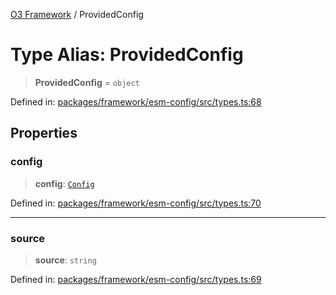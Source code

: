 [O3 Framework](../API.md) / ProvidedConfig

# Type Alias: ProvidedConfig

> **ProvidedConfig** = `object`

Defined in: [packages/framework/esm-config/src/types.ts:68](https://github.com/openmrs/openmrs-esm-core/blob/85cde3ce59cd3d29230c98040a3f53525e808725/packages/framework/esm-config/src/types.ts#L68)

## Properties

### config

> **config**: [`Config`](../interfaces/Config.md)

Defined in: [packages/framework/esm-config/src/types.ts:70](https://github.com/openmrs/openmrs-esm-core/blob/85cde3ce59cd3d29230c98040a3f53525e808725/packages/framework/esm-config/src/types.ts#L70)

***

### source

> **source**: `string`

Defined in: [packages/framework/esm-config/src/types.ts:69](https://github.com/openmrs/openmrs-esm-core/blob/85cde3ce59cd3d29230c98040a3f53525e808725/packages/framework/esm-config/src/types.ts#L69)
